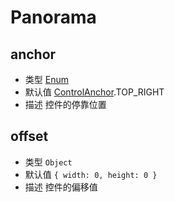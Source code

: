 # Panorama

## anchor
* 类型  [Enum](/guide/constants.html#controlanchor)
* 默认值 [ControlAnchor](/guide/constants.html#controlanchor).TOP_RIGHT
* 描述 控件的停靠位置

## offset
* 类型 `Object`
* 默认值 `{ width: 0, height: 0 }`
* 描述 控件的偏移值
